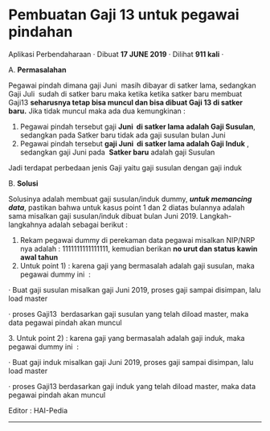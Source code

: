 Pembuatan Gaji 13 untuk pegawai pindahan
========================================

Aplikasi Perbendaharaan · Dibuat **17 JUNE 2019** · Dilihat **911 kali** ·

A. **Permasalahan**

Pegawai pindah dimana gaji Juni  masih dibayar di satker lama, sedangkan Gaji Juli  sudah di satker baru maka ketika ketika satker baru membuat Gaji13 **seharusnya tetap bisa muncul dan bisa dibuat Gaji 13 di satker baru.** Jika tidak muncul maka ada dua kemungkinan :

1.  Pegawai pindah tersebut gaji **Juni  di satker lama** **adalah Gaji Susulan**, sedangkan pada Satker baru tidak ada gaji susulan bulan Juni
2.  Pegawai pindah tersebut **gaji Juni  di satker lama adalah Gaji Induk** , sedangkan gaji Juni pada  **Satker baru** adalah gaji Susulan

Jadi terdapat perbedaan jenis Gaji yaitu gaji susulan dengan gaji induk

B. **Solusi**

Solusinya adalah membuat gaji susulan/induk dummy, **_untuk memancing data_**, pastikan bahwa untuk kasus point 1 dan 2 diatas bulannya adalah sama misalkan gaji susulan/induk dibuat bulan Juni 2019. Langkah-langkahnya adalah sebagai berikut :

1.  Rekam pegawai dummy di perekaman data pegawai misalkan NIP/NRP nya adalah : 1111111111111111, kemudian berikan **no urut dan status kawin awal tahun**
2.  Untuk point 1) : karena gaji yang bermasalah adalah gaji susulan, maka pegawai dummy ini  :

· Buat gaji susulan misalkan gaji Juni 2019, proses gaji sampai disimpan, lalu load master

· proses Gaji13  berdasarkan gaji susulan yang telah diload master, maka data pegawai pindah akan muncul

3. Untuk point 2) : karena gaji yang bermasalah adalah gaji induk, maka pegawai dummy ini  :

· Buat gaji induk misalkan gaji Juni 2019, proses gaji sampai disimpan, lalu load master

· proses Gaji13 berdasarkan gaji induk yang telah diload master, maka data pegawai pindah akan muncul 

  

  

  

Editor : HAI-Pedia

  
  
  

* * *